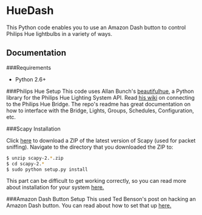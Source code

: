# HueDash

This Python code enables you to use an Amazon Dash button to control Philips Hue lightbulbs in a variety of ways.

Documentation
-------------

###Requirements

- Python 2.6+

###Philips Hue Setup
This code uses Allan Bunch's [beautifulhue](https://github.com/allanbunch/beautifulhue), a Python library for the Philips Hue Lighting System API. Read [his wiki](https://github.com/allanbunch/beautifulhue/wiki/Example:-Connect-to-the-Bridge) on connecting to the Philips Hue Bridge. The repo's readme has great documentation on how to interface with the Bridge, Lights, Groups, Schedules, Configuration, etc.

###Scapy Installation

Click [here](http://www.secdev.org/projects/scapy/) to download a ZIP of the latest version of Scapy (used for packet sniffing). Navigate to the directory that you downloaded the ZIP to:

```bash
$ unzip scapy-2.*.zip
$ cd scapy-2.*
$ sudo python setup.py install
```
This part can be difficult to get working correctly, so you can read more about installation for your system [here.](http://www.secdev.org/projects/scapy/doc/installation.html)

###Amazon Dash Button Setup
This used Ted Benson's post on hacking an Amazon Dash button. You can read about how to set that up [here.](https://medium.com/@edwardbenson/how-i-hacked-amazon-s-5-wifi-button-to-track-baby-data-794214b0bdd8#.21lisrb4k)
